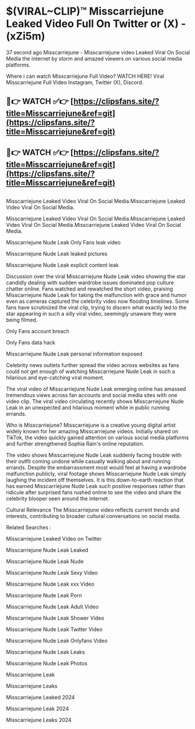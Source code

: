 # $(VIRAL~CLIP)™ Misscarriejune Leaked Video Full On Twitter or (X) -(xZi5m)
37 second ago Misscarriejune - Misscarriejune video Leaked Viral On Social Media the internet by storm and amazed viewers on various social media platforms.

Where i can watch Misscarriejune Full Video? WATCH HERE! Viral Misscarriejune Full Video Instagram, Twitter (X), Discord.

## 🔴👉 WATCH ✅👉 [https://clipsfans.site/?title=Misscarriejune&ref=git](https://clipsfans.site/?title=Misscarriejune&ref=git)
## 🔴👉 WATCH ✅👉 [https://clipsfans.site/?title=Misscarriejune&ref=git](https://clipsfans.site/?title=Misscarriejune&ref=git)
##
Misscarriejune Leaked Video Viral On Social Media.Misscarriejune Leaked Video Viral On Social Media.

Misscarriejune Leaked Video Viral On Social Media.Misscarriejune Leaked Video Viral On Social Media.Misscarriejune Leaked Video Viral On Social Media.

Misscarriejune Nude Leak Only Fans leak video

Misscarriejune Nude Leak leaked pictures

Misscarriejune Nude Leak explicit content leak

Discussion over the viral Misscarriejune Nude Leak video showing the star candidly dealing with sudden wardrobe issues dominated pop culture chatter online. Fans watched and rewatched the short video, praising Misscarriejune Nude Leak for taking the malfunction with grace and humor even as cameras captured the celebrity video now flooding timelines. Some fans have scrutinized the viral clip, trying to discern what exactly led to the star appearing in such a silly viral video, seemingly unaware they were being filmed.


Only Fans account breach

Only Fans data hack

Misscarriejune Nude Leak personal information exposed

Celebrity news outlets further spread the video across websites as fans could not get enough of watching Misscarriejune Nude Leak in such a hilarious and eye-catching viral moment.


The viral video of Misscarriejune Nude Leak emerging online has amassed tremendous views across fan accounts and social media sites with one video clip. The viral video circulating recently shows Misscarriejune Nude Leak in an unexpected and hilarious moment while in public running errands.


Who is Misscarriejune? Misscarriejune is a creative young digital artist widely known for her amazing Misscarriejune videos. Initially shared on TikTok, the video quickly gained attention on various social media platforms and further strengthened Sophia Rain's online reputation.

The video shows Misscarriejune Nude Leak suddenly facing trouble with their outfit coming undone while casually walking about and running errands. Despite the embarrassment most would feel at having a wardrobe malfunction publicly, viral footage shows Misscarriejune Nude Leak simply laughing the incident off themselves. It is this down-to-earth reaction that has earned Misscarriejune Nude Leak such positive responses rather than ridicule after surprised fans rushed online to see the video and share the celebrity blooper seen around the internet.

Cultural Relevance The Misscarriejune video reflects current trends and interests, contributing to broader cultural conversations on social media.

Related Searches :

Misscarriejune Leaked Video on Twitter

Misscarriejune Nude Leak Leaked

Misscarriejune Nude Leak Nude

Misscarriejune Nude Leak Sexy Video

Misscarriejune Nude Leak xxx Video

Misscarriejune Nude Leak Porn

Misscarriejune Nude Leak Adult Video

Misscarriejune Nude Leak Shower Video

Misscarriejune Nude Leak Twitter Video

Misscarriejune Nude Leak Onlyfans Video

Misscarriejune Nude Leak Leaks

Misscarriejune Nude Leak Photos

Misscarriejune Leak

Misscarriejune Leaks

Misscarriejune Leaked 2024

Misscarriejune Leak 2024

Misscarriejune Leaks 2024
